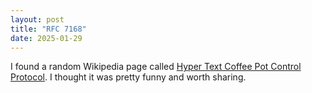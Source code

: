 ```yaml
---
layout: post
title: "RFC 7168"
date: 2025-01-29
---
```


I found a random Wikipedia page called [Hyper Text Coffee Pot Control Protocol](https://en.wikipedia.org/wiki/Hyper_Text_Coffee_Pot_Control_Protocol). I thought it was pretty funny and worth sharing.
